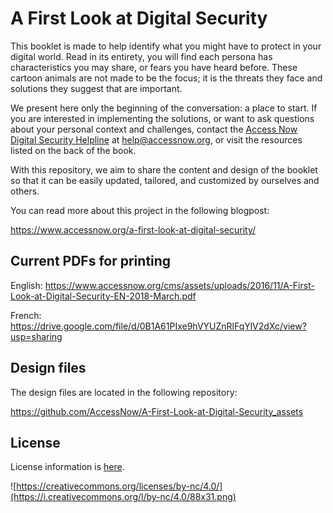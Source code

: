# A First Look at Digital Security

This booklet is made to help identify what you might have to protect in your digital world. Read in its entirety, you will find each persona has characteristics you may share, or fears you have heard before. These cartoon animals are not made to be the focus; it is the threats they face and solutions they suggest that are important.

We present here only the beginning of the conversation: a place to start. If you are interested in implementing the solutions, or want to ask questions about your personal context and challenges, contact the [Access Now Digital Security Helpline](https://www.accessnow.org/help) at help@accessnow.org, or visit the resources listed on the back of the book.

With this repository, we aim to share the content and design of the booklet so that it can be easily updated, tailored, and customized by ourselves and others.

You can read more about this project in the following blogpost:

https://www.accessnow.org/a-first-look-at-digital-security/

## Current PDFs for printing

English: https://www.accessnow.org/cms/assets/uploads/2016/11/A-First-Look-at-Digital-Security-EN-2018-March.pdf

French: https://drive.google.com/file/d/0B1A61PIxe9hVYUZnRlFqYlV2dXc/view?usp=sharing

## Design files

The design files are located in the following repository:

https://github.com/AccessNow/A-First-Look-at-Digital-Security_assets

## License 

License information is [here](/LICENSE.md).

![https://creativecommons.org/licenses/by-nc/4.0/](https://i.creativecommons.org/l/by-nc/4.0/88x31.png)
